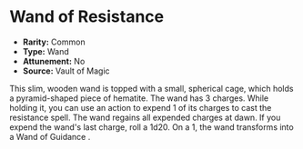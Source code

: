 # Wand of Resistance

- **Rarity:** Common
- **Type:** Wand
- **Attunement:** No
- **Source:** Vault of Magic

This slim, wooden wand is topped with a small, spherical cage, which holds a pyramid-shaped piece of hematite. The wand has 3 charges. While holding it, you can use an action to expend 1 of its charges to cast the resistance spell. The wand regains all expended charges at dawn. If you expend the wand's last charge, roll a 1d20. On a 1, the wand transforms into a Wand of Guidance .
